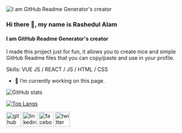 ![I am GitHub Readme Generator's creator](https://scontent.fdac24-1.fna.fbcdn.net/v/t1.6435-9/102378087_1986457561478791_1016705123212814320_n.png?_nc_cat=104&ccb=1-5&_nc_sid=e3f864&_nc_ohc=GbB0Cs8LYxQAX8OEF04&_nc_ht=scontent.fdac24-1.fna&oh=00_AT-J-uHEC6EG5fyq7OBIpzMYLA0jDcEb0-mCtzEULTLGAQ&oe=6226F4F6)

### Hi there 👋, my name is Rashedul Alam
#### I am GitHub Readme Generator's creator

I made this project just for fun, it allows you to create nice and simple GitHub Readme files that you can copy/paste and use in your profile.

Skills: VUE JS / REACT / JS / HTML / CSS

- 🔭 I’m currently working on this page. 




![GitHub stats](https://github-readme-stats.vercel.app/api?username=rashedulalam46&show_icons=true)  

[![Top Langs](https://github-readme-stats.vercel.app/api/top-langs/?username=rashedulalam46)](https://github.com/anuraghazra/github-readme-stats)

[<img src='https://cdn.jsdelivr.net/npm/simple-icons@3.0.1/icons/github.svg' alt='github' height='40'>](https://github.com/rashedulalam46)  [<img src='https://cdn.jsdelivr.net/npm/simple-icons@3.0.1/icons/linkedin.svg' alt='linkedin' height='40'>](https://www.linkedin.com/in/rashedulalam46/)  [<img src='https://cdn.jsdelivr.net/npm/simple-icons@3.0.1/icons/facebook.svg' alt='facebook' height='40'>](https://www.facebook.com/p.rashedulalam)  [<img src='https://cdn.jsdelivr.net/npm/simple-icons@3.0.1/icons/twitter.svg' alt='twitter' height='40'>](https://twitter.com/rashedulalam46)  


